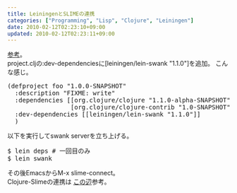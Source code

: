 ```yaml
---
title: LeiningenとSLIMEの連携
categories: ["Programming", "Lisp", "Clojure", "Leiningen"]
date: 2010-02-12T02:23:10+09:00
updated: 2010-02-12T02:23:11+09:00
---
```


<p>
<a href="http://github.com/technomancy/leiningen/tree/master/lein-swank/">参考</a>。<br/>
project.cljの:dev-dependenciesに[leiningen/lein-swank "1.1.0"]を追加。
こんな感じ。
</p>
<pre class="prettyprint">
(defproject foo "1.0.0-SNAPSHOT"
  :description "FIXME: write"
  :dependencies [[org.clojure/clojure "1.1.0-alpha-SNAPSHOT"]
                 [org.clojure/clojure-contrib "1.0-SNAPSHOT"]]
  :dev-dependencies [[leiningen/lein-swank "1.1.0"]]
  )
</pre>
<p>
以下を実行してswank serverを立ち上げる。
</p>
<pre class="prettyprint">
$ lein deps # 一回目のみ
$ lein swank
</pre>
<p>
その後EmacsからM-x slime-connect。
<br/>
Clojure-Slimeの連携は
<a href="http://sites.google.com/site/clojurejapan/Home/tutorial/install-linux/emacs-slime">この辺</a>参考。
</p>
